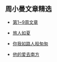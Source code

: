 ## 周小曼文章精选

- [第1~9周文章](Article/zxm/week1-9.html)

- [旅人如夏](Article/zxm/lvren.html)

- [你我如路人般匆匆](Article/zxm/luren.html)

- [他的爱去南方](Article/zxm/nanfang.html)

  


